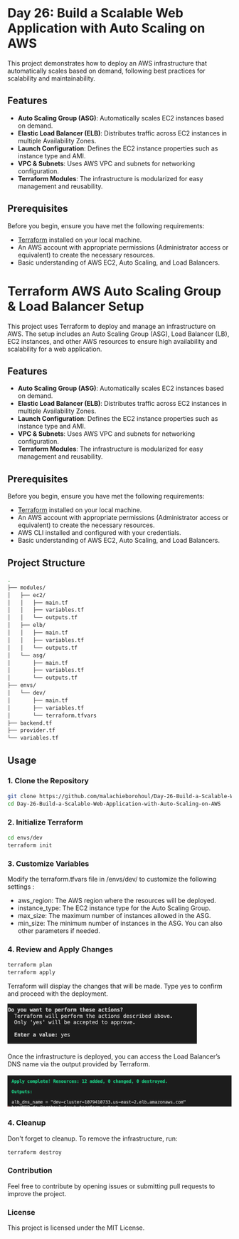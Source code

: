# Day 26: Build a Scalable Web Application with Auto Scaling on AWS

This project demonstrates how to deploy  an AWS infrastructure that automatically scales based on demand, following best practices for scalability and maintainability.

## Features

- **Auto Scaling Group (ASG)**: Automatically scales EC2 instances based on demand.
- **Elastic Load Balancer (ELB)**: Distributes traffic across EC2 instances in multiple Availability Zones.
- **Launch Configuration**: Defines the EC2 instance properties such as instance type and AMI.
- **VPC & Subnets**: Uses AWS VPC and subnets for networking configuration.
- **Terraform Modules**: The infrastructure is modularized for easy management and reusability.


## Prerequisites

Before you begin, ensure you have met the following requirements:

- [Terraform](https://www.terraform.io/downloads.html) installed on your local machine.
- An AWS account with appropriate permissions (Administrator access or equivalent) to create the necessary resources.
- Basic understanding of AWS EC2, Auto Scaling, and Load Balancers.

# Terraform AWS Auto Scaling Group & Load Balancer Setup

This project uses Terraform to deploy and manage an infrastructure on AWS. The setup includes an Auto Scaling Group (ASG), Load Balancer (LB), EC2 instances, and other AWS resources to ensure high availability and scalability for a web application.

## Features

- **Auto Scaling Group (ASG)**: Automatically scales EC2 instances based on demand.
- **Elastic Load Balancer (ELB)**: Distributes traffic across EC2 instances in multiple Availability Zones.
- **Launch Configuration**: Defines the EC2 instance properties such as instance type and AMI.
- **VPC & Subnets**: Uses AWS VPC and subnets for networking configuration.
- **Terraform Modules**: The infrastructure is modularized for easy management and reusability.

## Prerequisites

Before you begin, ensure you have met the following requirements:

- [Terraform](https://www.terraform.io/downloads.html) installed on your local machine.
- An AWS account with appropriate permissions (Administrator access or equivalent) to create the necessary resources.
- AWS CLI installed and configured with your credentials.
- Basic understanding of AWS EC2, Auto Scaling, and Load Balancers.

## Project Structure

```bash
.
├── modules/
│   ├── ec2/
│   │   ├── main.tf
│   │   ├── variables.tf
│   │   └── outputs.tf
│   ├── elb/
│   │   ├── main.tf
│   │   ├── variables.tf
│   │   └── outputs.tf
│   └── asg/
│       ├── main.tf
│       ├── variables.tf
│       └── outputs.tf
├── envs/
│   └── dev/
│       ├── main.tf
│       ├── variables.tf
│       └── terraform.tfvars
├── backend.tf
├── provider.tf
└── variables.tf
```


## Usage

### 1. Clone the Repository

```bash
git clone https://github.com/malachieborohoul/Day-26-Build-a-Scalable-Web-Application-with-Auto-Scaling-on-AWS
cd Day-26-Build-a-Scalable-Web-Application-with-Auto-Scaling-on-AWS
```
### 2. Initialize Terraform
```bash
cd envs/dev
terraform init
```


### 3. Customize Variables
Modify the terraform.tfvars file in /envs/dev/ to customize the following settings :

* aws_region: The AWS region where the resources will be deployed.
* instance_type: The EC2 instance type for the Auto Scaling Group.
* max_size: The maximum number of instances allowed in the ASG.
* min_size: The minimum number of instances in the ASG.
You can also  other parameters if needed.

### 4.  Review and Apply Changes
```bash
terraform plan
terraform apply
```
Terraform will display the changes that will be made. Type yes to confirm and proceed with the deployment.

<img src="/assets/yes.png" >
<br>
<br>
Once the infrastructure is deployed, you can access the Load Balancer’s DNS name via the output provided by Terraform.
<br>
<br>
<img src="/assets/output.png" >

### 4.  Cleanup
Don't forget to cleanup. To remove the infrastructure, run:
```bash
terraform destroy
```

### Contribution
Feel free to contribute by opening issues or submitting pull requests to improve the project.

### License
This project is licensed under the MIT License.